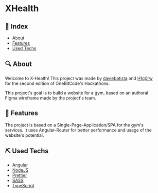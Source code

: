 # XHealth

## 📖 Index
- [About](#about-it)
- [Features](#features)
- [Used Techs](#used-techs)

## 🔍 About <a name = "about-it"></a>
Welcome to X-Health! This project was made by <a href="https://github.com/daviebatista">daviebatista</a> and <a href="https://github.com/H1g0rw">H1g0rw</a> for the second edition of OneBitCode's Hackathons.

This project's goal is to build a website for a gym, based on an authoral Figma wireframe made by the project's team.

## 🎈 Features <a name = "features"></a>
The project is based on a Single-Page-Application/SPA for the gym's services. It uses Angular-Router for better performance and usage of the website's potential.

## ⛏ Used Techs <a name = "used-techs"></a>
- [Angular](https://angular.io/)
- [NodeJS](https://nodejs.org/)
- [Prettier](https://www.npmjs.com/package/prettier)
- [SASS](https://www.npmjs.com/package/sass)
- [TypeScript](https://www.npmjs.com/package/typescript)